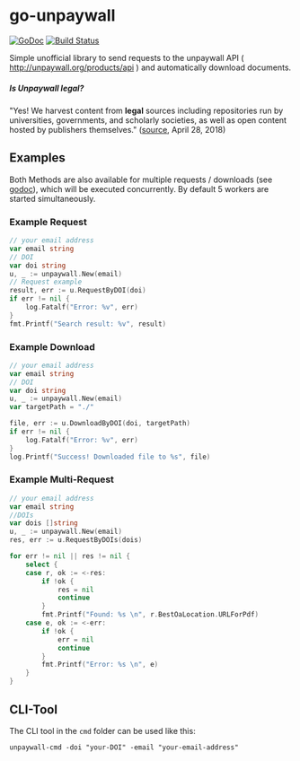 # go-unpaywall

[![GoDoc](https://godoc.org/github.com/JVecsei/go-unpaywall?status.svg)](https://godoc.org/github.com/JVecsei/go-unpaywall) [![Build Status](https://travis-ci.org/JVecsei/go-unpaywall.svg?branch=master)](https://travis-ci.org/JVecsei/go-unpaywall)

Simple unofficial library to send requests to the unpaywall API ( http://unpaywall.org/products/api ) and automatically download documents. 

##### Is Unpaywall legal?

"Yes! We harvest content from **legal** sources including repositories run by universities, governments, and scholarly societies, as well as open content hosted by publishers themselves." ([source](http://unpaywall.org/faq), April 28, 2018)

## Examples

Both Methods are also available for multiple requests / downloads (see [godoc](http://godoc.org/github.com/JVecsei/go-unpaywall)), which will be executed concurrently. By default 5 workers are started simultaneously. 

### Example Request

```go
// your email address
var email string
// DOI
var doi string
u, _ := unpaywall.New(email)
// Request example
result, err := u.RequestByDOI(doi)
if err != nil {
	log.Fatalf("Error: %v", err)
}
fmt.Printf("Search result: %v", result)
```



### Example Download

```go
// your email address
var email string
// DOI
var doi string
u, _ := unpaywall.New(email)
var targetPath = "./"

file, err := u.DownloadByDOI(doi, targetPath)
if err != nil {
	log.Fatalf("Error: %v", err)
}
log.Printf("Success! Downloaded file to %s", file)
```



### Example Multi-Request



```go
// your email address
var email string
//DOIs
var dois []string
u, _ := unpaywall.New(email)
res, err := u.RequestByDOIs(dois)

for err != nil || res != nil {
	select {
	case r, ok := <-res:
		if !ok {
			res = nil
			continue
		}
		fmt.Printf("Found: %s \n", r.BestOaLocation.URLForPdf)
	case e, ok := <-err:
		if !ok {
			err = nil
			continue
		}
		fmt.Printf("Error: %s \n", e)
	}
}
```





## CLI-Tool

The CLI tool in the `cmd` folder can be used like this:

`unpaywall-cmd -doi "your-DOI" -email "your-email-address"`

